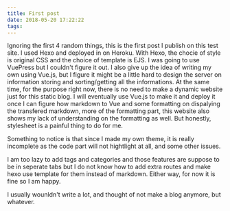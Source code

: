 ```yaml
---
title: First post
date: 2018-05-20 17:22:22
tags:
---
```


Ignoring the first 4 random things, this is the first post I publish on this test site. I used Hexo and deployed in on Heroku. With Hexo, the chocie of style is original CSS and the choice of template is EJS. 
I was going to use VuePress but I couldn't figure it out. I also give up the idea of writing my own using Vue.js, but I figure it might be a little hard to design the server on information storing and sorting/getting all the informations. At the same time, for the purpose right now, there is no need to make a dynamic website just for this static blog. I will eventually use Vue.js to make it and deploy it once I can figure how markdown to Vue and some formatting on dispalying the transfered markdown, more of the formatting part, this website also shows my lack of understanding on the formatting as well. But honestly, stylesheet is a painful thing to do for me.

Something to notice is that since I made my own theme, it is really incomplete as the code part will not hightlight at all, and some other issues.

I am too lazy to add tags and categories and those features are suppose to be in seperate tabs but I do not know how to add extra routes and make hexo use template for them instead of markdown. Either way, for now it is fine so I am happy. 

I usually wounldn't write a lot, and thought of not make a blog anymore, but whatever. 
